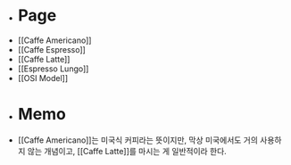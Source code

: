 - # Page
- [[Caffe Americano]]
- [[Caffe Espresso]]
- [[Caffe Latte]]
- [[Espresso Lungo]]
- [[OSI Model]]
- # Memo
- [[Caffe Americano]]는 미국식 커피라는 뜻이지만, 막상 미국에서도 거의 사용하지 않는 개념이고, [[Caffe Latte]]를 마시는 게 일반적이라 한다.